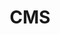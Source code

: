 ---
layout: layouts/base-article.njk
title: CMS
excerpt: "Guides related to choosing a content management system"
categories: browse
tags: [guide,Publishing your content,Sub,CMS]
primary_tag: Publishing your content
secondary_tag: CMS
comments: false
share: true
identifier: publishing-your-content
---